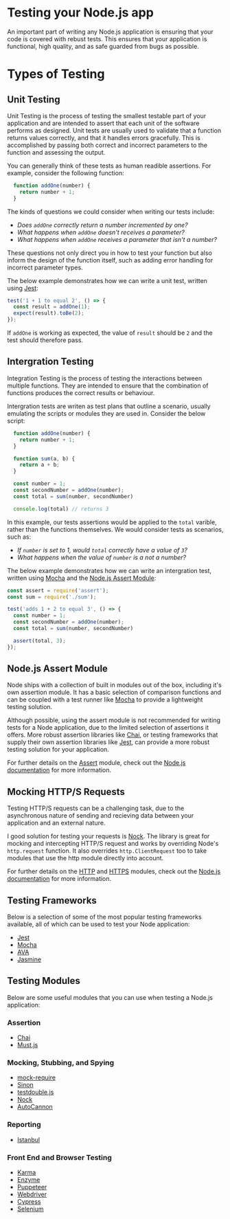 # Testing your Node.js app
An important part of writing any Node.js application is ensuring that your code is covered with rebust tests. This ensures that your application is functional, high quality, and as safe guarded from bugs as possible. 

# Types of Testing

## Unit Testing
Unit Testing is the process of testing the smallest testable part of your application and are intended to assert that each unit of the software performs as designed. 
Unit tests are usually used to validate that a function returns values correctly, and that it handles errors gracefully. This is accomplished by passing both correct and incorrect parameters to the function and assessing the output.

You can generally think of these tests as human readible assertions. For example, consider the following function:

```javascript
  function addOne(number) {
    return number + 1;
  }
```

The kinds of questions we could consider when writing our tests include:
- _Does `addOne` correctly return a number incremented by one?_
- _What happens when `addOne` doesn't receives a parameter?_
- _What happens when `addOne` receives a parameter that isn't a number?_

These questions not only direct you in how to test your function but also inform the design of the function itself, such as adding error handling for incorrect parameter types. 

The below example demonstrates how we can write a unit test, written using [Jest](#jest):
```javascript
test('1 + 1 to equal 2', () => {
  const result = addOne(1);
  expect(result).toBe(2);
});
```

If `addOne` is working as expected, the value of `result` should be `2` and the test should therefore pass.

## Intergration Testing
Integration Testing is the process of testing the interactions between multiple functions. They are intended to ensure that the combination of functions produces the correct results or behaviour.

Intergration tests are writen as test plans that outline a scenario, usually emulating the scripts or modules they are used in. Consider the below script:

```javascript
  function addOne(number) {
    return number + 1;
  }

  function sum(a, b) {
    return a + b;
  }

  const number = 1;
  const secondNumber = addOne(number);
  const total = sum(number, secondNumber)

  console.log(total) // returns 3
```

In this example, our tests assertions would be applied to the `total` varible, rather than the functions themselves. We would consider tests as scenarios, such as: 
- _If `number` is set to 1, would `total` correctly have a value of `3`?_
- _What happens when the value of `number` is a not a number?_


The below example demonstrates how we can write an intergration test, written using [Mocha](#mocha) and the [Node.js Assert Module]():

```javascript
const assert = require('assert');
const sum = require('./sum');

test('adds 1 + 2 to equal 3', () => {
  const number = 1;
  const secondNumber = addOne(number);
  const total = sum(number, secondNumber)

  assert(total, 3);
});
```

## Node.js Assert Module
Node ships with a collection of built in modules out of the box, including it's own assertion module. It has a basic selection of comparison functions and can be coupled with a test runner like [Mocha](#mocha) to provide a lightweight testing solution.

Although possible, using the assert module is not recommended for writing tests for a Node application, due to the limited selection of assertions it offers. More robust assertion libraries like [Chai](#chai), or testing frameworks that supply their own assertion libraries like [Jest](#jest), can provide a more robust testing solution for your application.

For further details on the [Assert](https://nodejs.org/api/assert.html) module, check out the [Node.js documentation](https://nodejs.org/api/) for more information.


## Mocking HTTP/S Requests
Testing HTTP/S requests can be a challenging task, due to the asynchronous nature of sending and recieving data between your application and an external nature. 

I good solution for testing your requests is 
[Nock](https://github.com/nock/nock). 
The library is great for mocking and intercepting HTTP/S request and works by overriding Node's `http.request` function. It also overrides `http.ClientRequest` too to take modules that use the http module directly into account.


For further details on the [HTTP](https://nodejs.org/api/http.html) and [HTTPS](https://nodejs.org/api/https.html) modules, check out the [Node.js documentation](https://nodejs.org/api/) for more information.

## Testing Frameworks
Below is a selection of some of the most popular testing frameworks available, all of which can be used to test your Node application:

- [Jest](https://jestjs.io)
- [Mocha](https://mochajs.org/)
- [AVA](https://github.com/avajs/ava)
- [Jasmine](https://jasmine.github.io/)

## Testing Modules
Below are some useful modules that you can use when testing a Node.js application:

### Assertion
- [Chai](https://www.chaijs.com/)
- [Must.js](https://github.com/moll/js-must)

### Mocking, Stubbing, and Spying
- [mock-require](https://github.com/boblauer/mock-require)
- [Sinon](https://sinonjs.org/)
- [testdouble.js](https://github.com/testdouble/testdouble.js)
- [Nock](https://github.com/nock/nock)
- [AutoCannon](https://github.com/mcollina/autocannon)

### Reporting
- [Istanbul](https://istanbul.js.org/)

### Front End and Browser Testing
- [Karma](https://karma-runner.github.io/2.0/index.html)
- [Enzyme](https://airbnb.io/enzyme/)
- [Puppeteer](https://pptr.dev/)
- [Webdriver](http://webdriver.io/)
- [Cypress](https://www.cypress.io/)
- [Selenium](https://seleniumhq.github.io/selenium/docs/api/javascript/index.html)
